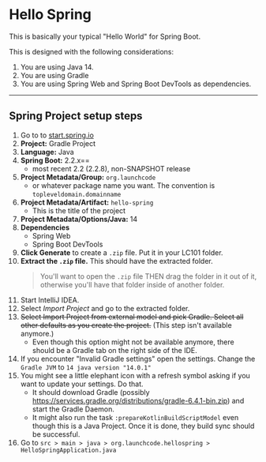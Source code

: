# Hello Spring

This is basically your typical "Hello World" for Spring Boot.

This is designed with the following considerations:
1. You are using Java 14.
2. You are using Gradle
3. You are using Spring Web and Spring Boot DevTools as dependencies.

---
## Spring Project setup steps

1. Go to to [start.spring.io](start.spring.io)
2. **Project:** Gradle Project
3. **Language:** Java
4. **Spring Boot:** 2.2.x== 
    * most recent 2.2 (2.2.8), non-SNAPSHOT release
5. **Project Metadata/Group:** `org.launchcode`
    * or whatever package name you want. The convention is `topleveldomain.domainname`
6. **Project Metadata/Artifact:** `hello-spring`
    * This is the title of the project
7. **Project Metadata/Options/Java:** 14
8. **Dependencies**
    * Spring Web
    * Spring Boot DevTools
9. **Click Generate** to create a `.zip` file. Put it in your LC101 folder.
10. **Extract the `.zip` file.** This should have the extracted folder.
    > You'll want to open the `.zip` file THEN drag the folder in it out of it, otherwise you'll have that folder inside of another folder.
11. Start IntelliJ IDEA.
12. Select *Import Project* and go to the extracted folder.
13. ~~Select Import Project from external model and pick Gradle. Select all other defaults as you create the project.~~ (This step isn't available anymore.)
    * Even though this option might not be available anymore, there should be a Gradle tab on the right side of the IDE.
14. If you encounter "Invalid Gradle settings" open the settings. Change the `Gradle JVM` to `14 java version "14.0.1"`
15. You might see a little elephant icon with a refresh symbol asking if you want to update your settings. Do that.
    * It should download Gradle (possibly https://services.gradle.org/distributions/gradle-6.4.1-bin.zip) and start the Gradle Daemon.
    * It might also run the task `:prepareKotlinBuildScriptModel` even though this is a Java Project.
    Once it is done, they build sync should be successful.
 16. Go to `src > main > java > org.launchcode.hellospring > HelloSpringApplication.java`
 